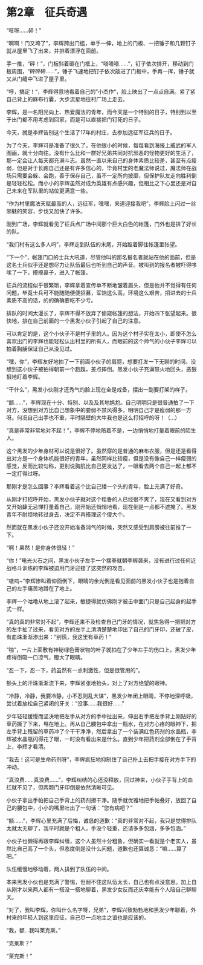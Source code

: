 # 第2章　征兵奇遇

“吱呀……砰！”

“啊啊！门又垮了”，李辉跨出门槛，单手一伸，地上的门板、一把锤子和几颗钉子就从屋里飞了出来，并排着漂浮在面前。

手一推，“砰！”，门板斜着砸在门框上，“嗒嗒嗒……”，钉子依次排开，移动到门板周围，“砰砰砰……”，锤子飞速地把钉子依次敲进了门板中，手再一挥，锤子就又从门缝中飞进了屋子里。

“呼，搞定！“，李辉得意地看着自己的”小杰作“，脸上映出了一点点自满。紧了紧自己背上的麻布行囊，大步流星地往村广场上走去。

李辉，是一名阳光向上、热爱魔法的青年，而今天是一个特别的日子，特别到以至于出门都不用考虑到回家，而是可以直接把门钉死的日子。

今天，就是李辉告别这个生活了17年的村庄，去参加远征军征兵的日子。

为了今天，李辉可是准备了很久了。在他很小的时候，每每看到海报上威武的军人图画，就十分向往。没有什么比和一群好兄弟共同对抗邪恶的怪物更好的生活了，那一定会让人每天都充满斗志。虽然一直以来自己的身体素质比较差，甚至有点瘦弱，但是对于长跑自己还是有许多信心的，毕竟村里的老魔法师说过，魔法师在战场只需要会躲、会跑，善于保存自己，虽不一定所向披靡，但保护队友走向胜利倒是轻轻松松。而小小的李辉虽然对成为英雄有点感兴趣，但相比之下心里还是对自己未来在军队里的站位更满意一些。

“作为村里魔法天赋最高的人，远征军，嘿嘿，夹道迎接我吧”，李辉脸上闪过一丝邪魅的笑容，步伐又加快了许多。

刚到广场，李辉就看见了征兵点广场中间那个巨大白色的帐篷，门外也是排了好长的队。

“我们村有这么多人吗”，李辉走到队伍的末尾，开始踮着脚往帐篷里张望。

“下一个”，帐篷门口的士兵大吼道，尽管他叫的那名报名者就站在他的面前，但是这名士兵似乎还是想尽力让队伍最后也听到自己的声音。被叫到的报名者被吓得哆嗦了一下，摸摸鼻子，进入了帐篷。

征兵的流程似乎很繁琐，李辉拿着宣传单不断地皱着眉头，但是他并不觉得有任何问题，毕竟士兵可不能随随便便招募，军饷这么高，环境这么艰苦，招进去的士兵素质不高的话，的的确确要吃不少亏。

排队的时间太漫长了，李辉不得不放弃了偷窥帐篷的想法，开始四下张望起来。很快地，排在自己前面的一个黑发小伙子引起了自己的注意。

可以肯定的是，这个小伙子不是村子里的人。因为这个村子实在太小，即使不怎么喜欢出门的李辉也能轻松认出村里的所有人，而眼前的这个帅气的小伙子李辉可以拍着胸脯保证自己从没见过。

“嘿，你”，李辉友好地拍了一下前面小伙子的肩膀，想要打发一下无聊的时间。没想到这小伙子被拍得朝前一个趔趄，差点摔倒。黑发小伙子充满怒火地回头，恶狠狠地盯着李辉。

“干什么”，黑发小伙刚才还秀气的脸上现在全是戒备，摆出一副要打架的样子。

“额……”，李辉现在十分、特别、以及及其地尴尬。自己明明只是很普通拍了一下对方，没想到对方比自己想象中的要弱不禁风得多，明明自己才是瘦弱的那一方呀。何况自己出手也不重，平时隔壁的大牛我也是这么打招呼的呀！（…）

“真是非常非常地对不起！”，李辉不停地陪着不是，一边悄悄地打量着眼前的陌生人。

这个黑发的少年身材可以说是很好了。虽然穿的是普通的麻布衣服，但是还是看得出对方是一个身体机能很好的青年，虽然同样比较瘦，但是没有像自己一样瘦弱的感觉，反而比较匀称，更别说胸肌比自己更发达了，一眼看去两个自己一起上都不一定打得过呀。

那刚才是怎么回事？李辉看着这个比自己矮一个头的青年，脸上充满了好奇。

从刚才打招呼开始，黑发小伙子就对这个粗鲁的人已经很不爽了，现在又看到对方又开始肆无忌惮打量着自己，刚开始还悄悄地看，现在倒是一点都不遮掩了。黑发青年不耐烦地转过身去，决定不再搭理这个傻大个。

然而就在黑发小伙子还没开始准备消气的时候，突然又感受到肩膀被往前推了一下。

“啊！果然！是你身体很轻！”

“你！”电光火石之间，黑发小伙子左手一个摆拳就朝李辉袭来，没有进行过任何近战格斗训练的李辉被迫用门牙迎接了这突然的攻击。

“嗷呜~”李辉惨叫着仰面倒下，眼睛的余光倒是看见面前的黑发小伙子也是抱着自己的左手痛苦地蹲在了地上。

李辉一个咕噜从地上滚了起来，敏捷得就仿佛刚才被击中面门只是自己起身的起手式一样。

“真的真的非常对不起”，李辉还来不及检查自己门牙的情况，就焦急得一把把对方的左手扯了过来，看见对方的左手上清清楚楚地印出了自己的门牙印，还破了皮，有血珠渐渐渗出来：“别慌，我这里有草药！”

“啪”，一片上面敷有神秘绿色膏状物的叶子就拍在了少年左手的伤口上，黑发少年疼得倒吸一口凉气，瞪大了眼睛。

“忍一下，忍一下，药虽然有一点刺激性，但是很管用的”。

额头上的汗珠渐渐流下来，李辉紧张地抬头，对上了对方绝望的眼神。

“冷静，冷静，我要冷静，小不忍则乱大谋”，黑发少年闭上眼睛，不停地深呼吸，尝试着放松自己紧闭的牙关：“没事……我很好……”

少年轻轻缓慢而坚决地把左手从对方的手中扯出来，伸出右手把左手背上刚贴好的草药撕了下来，甩在地上。再从自己腰包中拿出一瓶水，在对方心疼的眼神下，把左手背上残留的草药冲了个干干净净，然后拿出了一个装满红色药剂的水晶瓶，李辉被水晶瓶闪得花了眼，一时没有看出来是什么。直到少年把药剂全部倒在了手背上，李辉才看清。

“我去！这可是生命药剂呀”，李辉疯狂地抑制住了自己扑上去把手接在对方手下的冲动。

“真浪费……真浪费……”，李辉纠结的心还没释放，回过神来，小伙子手背上的血红就不见了，但两颗门牙印倒是依然清晰可见。

小伙子拿出手帕把自己手背上的药剂擦干净。随手就优雅地把手帕叠好，放回了自己的腰包中，小小的嘴里吐出了一句话：“您有病吧？”

“额……”，李辉心里充满了后悔，诚恳的道歉：“真的非常对不起，我只是觉得排队太就太无聊了，我平时就是个粗人，手没个轻重，还请多多包涵，多多包涵。”

小伙子也懒得再跟李辉纠缠，这个人虽然十分粗鲁，但确实一看就是个老实人，虽然比自己高了一个头，但态度倒是没什么问题，道歉也还算诚恳：“嘛……算了吧。”

队伍缓慢地移动着，两人排到了队伍的中间。

本来黑发小伙也是充满了警惕，但耐不住这队伍太长，自己也有点没意思。加上自从刚才以来两人都有一搭没一搭地聊着，黑发少女反而还庆幸能有个人陪自己聊聊天。

“对了，我叫李辉，你叫什么名字呀，兄弟”，李辉兴致勃勃地和黑发少年聊着，外村来的年轻人到这里应征，自己尽一点地主之谊也是应该的。

“我，额…我叫莱克斯。”

“克莱斯？”

“莱克斯！”

